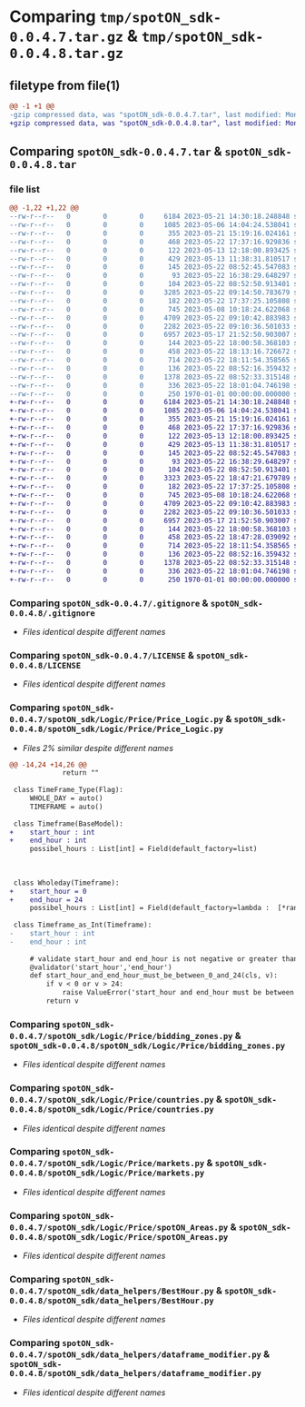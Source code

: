 # Comparing `tmp/spotON_sdk-0.0.4.7.tar.gz` & `tmp/spotON_sdk-0.0.4.8.tar.gz`

## filetype from file(1)

```diff
@@ -1 +1 @@
-gzip compressed data, was "spotON_sdk-0.0.4.7.tar", last modified: Mon May 22 18:14:01 2023, max compression
+gzip compressed data, was "spotON_sdk-0.0.4.8.tar", last modified: Mon May 22 18:47:32 2023, max compression
```

## Comparing `spotON_sdk-0.0.4.7.tar` & `spotON_sdk-0.0.4.8.tar`

### file list

```diff
@@ -1,22 +1,22 @@
--rw-r--r--   0        0        0     6184 2023-05-21 14:30:18.248848 spotON_sdk-0.0.4.7/.gitignore
--rw-r--r--   0        0        0     1085 2023-05-06 14:04:24.538041 spotON_sdk-0.0.4.7/LICENSE
--rw-r--r--   0        0        0      355 2023-05-21 15:19:16.024161 spotON_sdk-0.0.4.7/pyproject.toml
--rw-r--r--   0        0        0      468 2023-05-22 17:37:16.929836 spotON_sdk-0.0.4.7/spotON_sdk/Logic/Feedback/Feedback.py
--rw-r--r--   0        0        0      122 2023-05-13 12:18:00.893425 spotON_sdk-0.0.4.7/spotON_sdk/Logic/Feedback/Sensors.py
--rw-r--r--   0        0        0      429 2023-05-13 11:38:31.810517 spotON_sdk-0.0.4.7/spotON_sdk/Logic/Feedback/Units.py
--rw-r--r--   0        0        0      145 2023-05-22 08:52:45.547083 spotON_sdk-0.0.4.7/spotON_sdk/Logic/Feedback/__init__.py
--rw-r--r--   0        0        0       93 2023-05-22 16:38:29.648297 spotON_sdk-0.0.4.7/spotON_sdk/Logic/Output/Switchtypes.py
--rw-r--r--   0        0        0      104 2023-05-22 08:52:50.913401 spotON_sdk-0.0.4.7/spotON_sdk/Logic/Output/__init__.py
--rw-r--r--   0        0        0     3285 2023-05-22 09:14:50.783679 spotON_sdk-0.0.4.7/spotON_sdk/Logic/Price/Price_Logic.py
--rw-r--r--   0        0        0      182 2023-05-22 17:37:25.105808 spotON_sdk-0.0.4.7/spotON_sdk/Logic/Price/__init__.py
--rw-r--r--   0        0        0      745 2023-05-08 10:18:24.622068 spotON_sdk-0.0.4.7/spotON_sdk/Logic/Price/bidding_zones.py
--rw-r--r--   0        0        0     4709 2023-05-22 09:10:42.883983 spotON_sdk-0.0.4.7/spotON_sdk/Logic/Price/countries.py
--rw-r--r--   0        0        0     2282 2023-05-22 09:10:36.501033 spotON_sdk-0.0.4.7/spotON_sdk/Logic/Price/markets.py
--rw-r--r--   0        0        0     6957 2023-05-17 21:52:50.903007 spotON_sdk-0.0.4.7/spotON_sdk/Logic/Price/spotON_Areas.py
--rw-r--r--   0        0        0      144 2023-05-22 18:00:58.368103 spotON_sdk-0.0.4.7/spotON_sdk/Logic/__init__.py
--rw-r--r--   0        0        0      458 2023-05-22 18:13:16.726672 spotON_sdk-0.0.4.7/spotON_sdk/__init__.py
--rw-r--r--   0        0        0      714 2023-05-22 18:11:54.358565 spotON_sdk-0.0.4.7/spotON_sdk/data_helpers/BestHour.py
--rw-r--r--   0        0        0      136 2023-05-22 08:52:16.359432 spotON_sdk-0.0.4.7/spotON_sdk/data_helpers/__init__.py
--rw-r--r--   0        0        0     1378 2023-05-22 08:52:33.315148 spotON_sdk-0.0.4.7/spotON_sdk/data_helpers/dataframe_modifier.py
--rw-r--r--   0        0        0      336 2023-05-22 18:01:04.746198 spotON_sdk-0.0.4.7/spotON_sdk/spotON_controller.py
--rw-r--r--   0        0        0      250 1970-01-01 00:00:00.000000 spotON_sdk-0.0.4.7/PKG-INFO
+-rw-r--r--   0        0        0     6184 2023-05-21 14:30:18.248848 spotON_sdk-0.0.4.8/.gitignore
+-rw-r--r--   0        0        0     1085 2023-05-06 14:04:24.538041 spotON_sdk-0.0.4.8/LICENSE
+-rw-r--r--   0        0        0      355 2023-05-21 15:19:16.024161 spotON_sdk-0.0.4.8/pyproject.toml
+-rw-r--r--   0        0        0      468 2023-05-22 17:37:16.929836 spotON_sdk-0.0.4.8/spotON_sdk/Logic/Feedback/Feedback.py
+-rw-r--r--   0        0        0      122 2023-05-13 12:18:00.893425 spotON_sdk-0.0.4.8/spotON_sdk/Logic/Feedback/Sensors.py
+-rw-r--r--   0        0        0      429 2023-05-13 11:38:31.810517 spotON_sdk-0.0.4.8/spotON_sdk/Logic/Feedback/Units.py
+-rw-r--r--   0        0        0      145 2023-05-22 08:52:45.547083 spotON_sdk-0.0.4.8/spotON_sdk/Logic/Feedback/__init__.py
+-rw-r--r--   0        0        0       93 2023-05-22 16:38:29.648297 spotON_sdk-0.0.4.8/spotON_sdk/Logic/Output/Switchtypes.py
+-rw-r--r--   0        0        0      104 2023-05-22 08:52:50.913401 spotON_sdk-0.0.4.8/spotON_sdk/Logic/Output/__init__.py
+-rw-r--r--   0        0        0     3323 2023-05-22 18:47:21.679789 spotON_sdk-0.0.4.8/spotON_sdk/Logic/Price/Price_Logic.py
+-rw-r--r--   0        0        0      182 2023-05-22 17:37:25.105808 spotON_sdk-0.0.4.8/spotON_sdk/Logic/Price/__init__.py
+-rw-r--r--   0        0        0      745 2023-05-08 10:18:24.622068 spotON_sdk-0.0.4.8/spotON_sdk/Logic/Price/bidding_zones.py
+-rw-r--r--   0        0        0     4709 2023-05-22 09:10:42.883983 spotON_sdk-0.0.4.8/spotON_sdk/Logic/Price/countries.py
+-rw-r--r--   0        0        0     2282 2023-05-22 09:10:36.501033 spotON_sdk-0.0.4.8/spotON_sdk/Logic/Price/markets.py
+-rw-r--r--   0        0        0     6957 2023-05-17 21:52:50.903007 spotON_sdk-0.0.4.8/spotON_sdk/Logic/Price/spotON_Areas.py
+-rw-r--r--   0        0        0      144 2023-05-22 18:00:58.368103 spotON_sdk-0.0.4.8/spotON_sdk/Logic/__init__.py
+-rw-r--r--   0        0        0      458 2023-05-22 18:47:28.039092 spotON_sdk-0.0.4.8/spotON_sdk/__init__.py
+-rw-r--r--   0        0        0      714 2023-05-22 18:11:54.358565 spotON_sdk-0.0.4.8/spotON_sdk/data_helpers/BestHour.py
+-rw-r--r--   0        0        0      136 2023-05-22 08:52:16.359432 spotON_sdk-0.0.4.8/spotON_sdk/data_helpers/__init__.py
+-rw-r--r--   0        0        0     1378 2023-05-22 08:52:33.315148 spotON_sdk-0.0.4.8/spotON_sdk/data_helpers/dataframe_modifier.py
+-rw-r--r--   0        0        0      336 2023-05-22 18:01:04.746198 spotON_sdk-0.0.4.8/spotON_sdk/spotON_controller.py
+-rw-r--r--   0        0        0      250 1970-01-01 00:00:00.000000 spotON_sdk-0.0.4.8/PKG-INFO
```

### Comparing `spotON_sdk-0.0.4.7/.gitignore` & `spotON_sdk-0.0.4.8/.gitignore`

 * *Files identical despite different names*

### Comparing `spotON_sdk-0.0.4.7/LICENSE` & `spotON_sdk-0.0.4.8/LICENSE`

 * *Files identical despite different names*

### Comparing `spotON_sdk-0.0.4.7/spotON_sdk/Logic/Price/Price_Logic.py` & `spotON_sdk-0.0.4.8/spotON_sdk/Logic/Price/Price_Logic.py`

 * *Files 2% similar despite different names*

```diff
@@ -14,24 +14,26 @@
             return ""
 
 class TimeFrame_Type(Flag):
     WHOLE_DAY = auto()
     TIMEFRAME = auto()
 
 class Timeframe(BaseModel):
+    start_hour : int 
+    end_hour : int 
     possibel_hours : List[int] = Field(default_factory=list)
 
 
 
 class Wholeday(Timeframe):
+    start_hour = 0
+    end_hour = 24 
     possibel_hours : List[int] = Field(default_factory=lambda :  [*range(0,24)])
 
 class Timeframe_as_Int(Timeframe):
-    start_hour : int 
-    end_hour : int 
 
     # validate start_hour and end_hour is not negative or greater than 24
     @validator('start_hour','end_hour')
     def start_hour_and_end_hour_must_be_between_0_and_24(cls, v):
         if v < 0 or v > 24:
             raise ValueError('start_hour and end_hour must be between 0 and 24')
         return v
```

### Comparing `spotON_sdk-0.0.4.7/spotON_sdk/Logic/Price/bidding_zones.py` & `spotON_sdk-0.0.4.8/spotON_sdk/Logic/Price/bidding_zones.py`

 * *Files identical despite different names*

### Comparing `spotON_sdk-0.0.4.7/spotON_sdk/Logic/Price/countries.py` & `spotON_sdk-0.0.4.8/spotON_sdk/Logic/Price/countries.py`

 * *Files identical despite different names*

### Comparing `spotON_sdk-0.0.4.7/spotON_sdk/Logic/Price/markets.py` & `spotON_sdk-0.0.4.8/spotON_sdk/Logic/Price/markets.py`

 * *Files identical despite different names*

### Comparing `spotON_sdk-0.0.4.7/spotON_sdk/Logic/Price/spotON_Areas.py` & `spotON_sdk-0.0.4.8/spotON_sdk/Logic/Price/spotON_Areas.py`

 * *Files identical despite different names*

### Comparing `spotON_sdk-0.0.4.7/spotON_sdk/data_helpers/BestHour.py` & `spotON_sdk-0.0.4.8/spotON_sdk/data_helpers/BestHour.py`

 * *Files identical despite different names*

### Comparing `spotON_sdk-0.0.4.7/spotON_sdk/data_helpers/dataframe_modifier.py` & `spotON_sdk-0.0.4.8/spotON_sdk/data_helpers/dataframe_modifier.py`

 * *Files identical despite different names*


